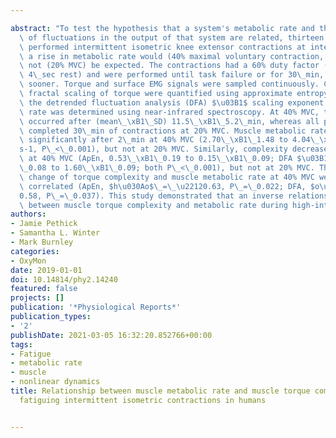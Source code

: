 ---
abstract: "To test the hypothesis that a system's metabolic rate and the complexity\
  \ of fluctuations in the output of that system are related, thirteen healthy participants\
  \ performed intermittent isometric knee extensor contractions at intensities where\
  \ a rise in metabolic rate would (40% maximal voluntary contraction, MVC) and would\
  \ not (20% MVC) be expected. The contractions had a 60% duty factor (6\_sec contraction,\
  \ 4\_sec rest) and were performed until task failure or for 30\_min, whichever occurred\
  \ sooner. Torque and surface EMG signals were sampled continuously. Complexity and\
  \ fractal scaling of torque were quantified using approximate entropy (ApEn) and\
  \ the detrended fluctuation analysis (DFA) $\u03B1$ scaling exponent. Muscle metabolic\
  \ rate was determined using near-infrared spectroscopy. At 40% MVC, task failure\
  \ occurred after (mean\_\xB1\_SD) 11.5\_\xB1\_5.2\_min, whereas all participants\
  \ completed 30\_min of contractions at 20% MVC. Muscle metabolic rate increased\
  \ significantly after 2\_min at 40% MVC (2.70\_\xB1\_1.48 to 4.04\_\xB1\_1.23 %\u02D9\
  s-1, P\_<\_0.001), but not at 20% MVC. Similarly, complexity decreased significantly\
  \ at 40% MVC (ApEn, 0.53\_\xB1\_0.19 to 0.15\_\xB1\_0.09; DFA $\u03B1$, 1.37\_\xB1\
  \_0.08 to 1.60\_\xB1\_0.09; both P\_<\_0.001), but not at 20% MVC. The rates of\
  \ change of torque complexity and muscle metabolic rate at 40% MVC were significantly\
  \ correlated (ApEn, $h\u030Ao$\_=\_\u22120.63, P\_=\_0.022; DFA, $o\u030A$\_=\_\
  0.58, P\_=\_0.037). This study demonstrated that an inverse relationship exists\
  \ between muscle torque complexity and metabolic rate during high-intensity contractions."
authors:
- Jamie Pethick
- Samantha L. Winter
- Mark Burnley
categories:
- OxyMon
date: 2019-01-01
doi: 10.14814/phy2.14240
featured: false
projects: []
publication: '*Physiological Reports*'
publication_types:
- '2'
publishDate: 2021-03-05 16:32:20.852766+00:00
tags:
- Fatigue
- metabolic rate
- muscle
- nonlinear dynamics
title: Relationship between muscle metabolic rate and muscle torque complexity during
  fatiguing intermittent isometric contractions in humans

---
